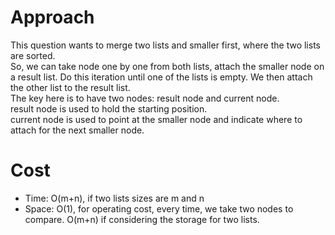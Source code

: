 # Approach
This question wants to merge two lists and smaller first, where the two lists are sorted.  
So, we can take node one by one from both lists, attach the smaller node on a result list. Do this iteration until one of the lists is empty. We then attach the other list to the result list.  
The key here is to have two nodes: result node and current node.  
result node is used to hold the starting position.  
current node is used to point at the smaller node and indicate where to attach for the next smaller node.  

# Cost
- Time: O(m+n), if two lists sizes are m and n
- Space: O(1), for operating cost, every time, we take two nodes to compare. O(m+n) if considering the storage for two lists. 